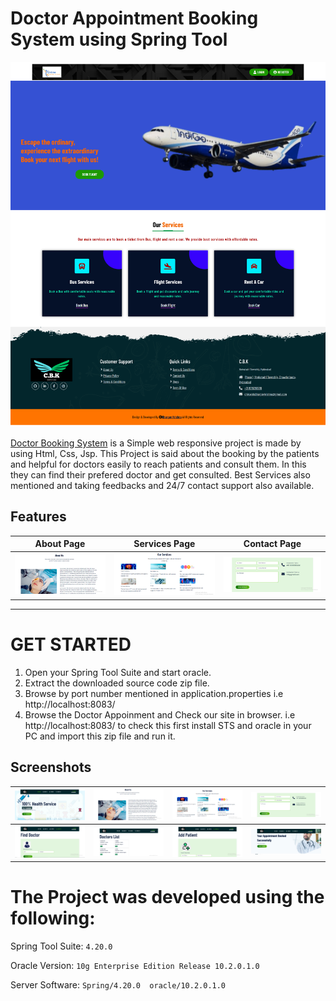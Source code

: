 # Doctor Appointment Booking System using Spring Tool
![](https://github.com/ChBhargavKrishna/Doctor-Appointment-System/blob/my-new-branch/Screenshots/Home.png)

[Doctor Booking System](https://github.com/Bhargav2662D/Doctor-Appointment-System/tree/my-new-branch) is a Simple web responsive project is made by using Html, Css, Jsp.
This Project is said about the booking by the patients and helpful for doctors easily to reach patients and consult them. In this they can find their prefered doctor and get consulted. Best Services also mentioned and taking feedbacks and 24/7 contact support also available.

## Features

| About Page | Services Page | Contact Page |
| -------| -------| -------|
| ![](https://github.com/Bhargav2662D/Doctor-Appointment-System/blob/my-new-branch/Screenshots/Screenshot2.png)| ![](https://github.com/Bhargav2662D/Doctor-Appointment-System/blob/my-new-branch/Screenshots/Screenshot3.png) |    ![](https://github.com/Bhargav2662D/Doctor-Appointment-System/blob/my-new-branch/Screenshots/Screenshot4.png)  |

-----------------------------------------------

# GET STARTED
1. Open your Spring Tool Suite and start oracle.
2. Extract the downloaded source code zip file.
3. Browse by port number mentioned in application.properties i.e http://localhost:8083/
4. Browse the Doctor Appoinment and Check our site in browser. i.e http://localhost:8083/ to check this first install STS and oracle in your PC and import this zip file and run it.

## Screenshots

| ![](https://github.com/Bhargav2662D/Doctor-Appointment-System/blob/my-new-branch/Screenshots/Screenshot1.png) | ![](https://github.com/Bhargav2662D/Doctor-Appointment-System/blob/my-new-branch/Screenshots/Screenshot2.png)| ![](https://github.com/Bhargav2662D/Doctor-Appointment-System/blob/my-new-branch/Screenshots/Screenshot3.png)| ![](https://github.com/Bhargav2662D/Doctor-Appointment-System/blob/my-new-branch/Screenshots/Screenshot4.png)|
|--------------| --------------|   --------------|  --------------|    
|  ![](https://github.com/Bhargav2662D/Doctor-Appointment-System/blob/my-new-branch/Screenshots/Screenshot5.png)| ![](https://github.com/Bhargav2662D/Doctor-Appointment-System/blob/my-new-branch/Screenshots/Screenshot6.png)| ![](https://github.com/Bhargav2662D/Doctor-Appointment-System/blob/my-new-branch/Screenshots/Screenshot7.png)| ![](https://github.com/Bhargav2662D/Doctor-Appointment-System/blob/my-new-branch/Screenshots/Screenshot8.png)|

# The Project was developed using the following:
Spring Tool Suite: 	`4.20.0`

Oracle Version: 		`10g Enterprise Edition Release 10.2.0.1.0`

Server Software: 	`Spring/4.20.0  oracle/10.2.0.1.0`

